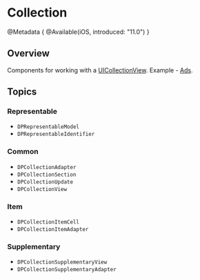 # Collection

@Metadata {
    @Available(iOS, introduced: "11.0")
}

## Overview

Components for working with a [UICollectionView](https://developer.apple.com/documentation/uikit/uicollectionview). Example - [Ads](https://github.com/DPLibs/DPUIKit-swift/tree/master/Demo/Demo/Presentation/Modules/Ads/Screens/List/AdsViewController.swift).

## Topics

### Representable
- ``DPRepresentableModel``
- ``DPRepresentableIdentifier``

### Common
- ``DPCollectionAdapter``
- ``DPCollectionSection``
- ``DPCollectionUpdate``
- ``DPCollectionView``

### Item
- ``DPCollectionItemCell``
- ``DPCollectionItemAdapter``

### Supplementary
- ``DPCollectionSupplementaryView``
- ``DPCollectionSupplementaryAdapter``




